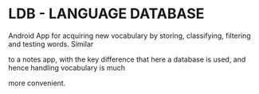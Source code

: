 

# LDB - LANGUAGE DATABASE



Android App for acquiring new vocabulary by storing, classifying, filtering and testing words. Similar

to a notes app, with the key difference that here a database is used, and hence handling vocabulary is much

more convenient.